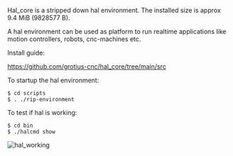 Hal_core is a stripped down hal environment.
The installed size is approx 9.4 MiB (9828577 B).

A hal environment can be used as platform to run realtime applications like motion controllers, robots, cnc-machines etc.

Install guide:

https://github.com/grotius-cnc/hal_core/tree/main/src

To startup the hal environment:

    $ cd scripts
    $ . ./rip-environment
    
To test if hal is working:

    $ cd bin 
    $ ./halcmd show
    
![hal_working](https://user-images.githubusercontent.com/44880102/129553575-bca46124-055e-47be-980e-ba4062991ffc.jpg)

    
